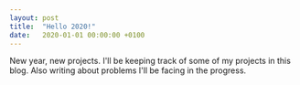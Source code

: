 ```yaml
---
layout: post
title:  "Hello 2020!"
date:   2020-01-01 00:00:00 +0100
---
```


New year, new projects. I'll be keeping track of some of my projects in this blog. Also writing about problems I'll be facing in the progress.
